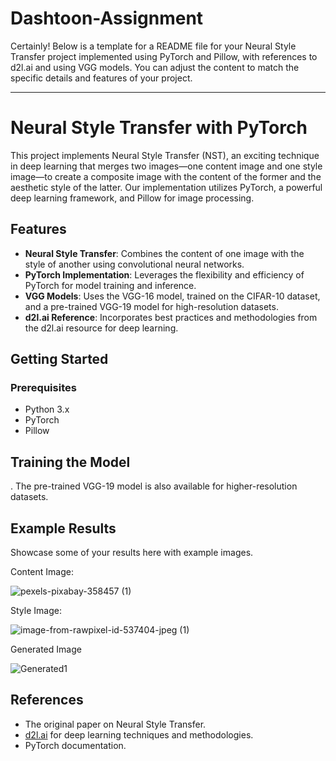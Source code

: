 # Dashtoon-Assignment
Certainly! Below is a template for a README file for your Neural Style Transfer project implemented using PyTorch and Pillow, with references to d2l.ai and using VGG models. You can adjust the content to match the specific details and features of your project.

---

# Neural Style Transfer with PyTorch

This project implements Neural Style Transfer (NST), an exciting technique in deep learning that merges two images—one content image and one style image—to create a composite image with the content of the former and the aesthetic style of the latter. Our implementation utilizes PyTorch, a powerful deep learning framework, and Pillow for image processing.

## Features

- **Neural Style Transfer**: Combines the content of one image with the style of another using convolutional neural networks.
- **PyTorch Implementation**: Leverages the flexibility and efficiency of PyTorch for model training and inference.
- **VGG Models**: Uses the VGG-16 model, trained on the CIFAR-10 dataset, and a pre-trained VGG-19 model for high-resolution datasets.
- **d2l.ai Reference**: Incorporates best practices and methodologies from the d2l.ai resource for deep learning.

## Getting Started

### Prerequisites

- Python 3.x
- PyTorch
- Pillow



## Training the Model

. The pre-trained VGG-19 model is also available for higher-resolution datasets.

## Example Results

Showcase some of your results here with example images.




Content Image:


![pexels-pixabay-358457 (1)](https://github.com/PrashivS/Dashtoon-Assignment/assets/105016739/4b3c3667-fd17-483e-affc-6d1965fda958)


Style Image:

![image-from-rawpixel-id-537404-jpeg (1)](https://github.com/PrashivS/Dashtoon-Assignment/assets/105016739/aed7868e-08df-4f72-ade2-5102c53d586a)


Generated Image

![Generated1](https://github.com/PrashivS/Dashtoon-Assignment/assets/105016739/f15d6406-a28b-404e-b46d-f32d68b67d1c)


## References

- The original paper on Neural Style Transfer.
- [d2l.ai](https://d2l.ai/) for deep learning techniques and methodologies.
- PyTorch documentation.
